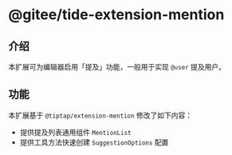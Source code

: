 # @gitee/tide-extension-mention

## 介绍

本扩展可为编辑器启用「提及」功能，一般用于实现 `@user` 提及用户。

## 功能

本扩展基于 `@tiptap/extension-mention` 修改了如下内容：

- 提供提及列表通用组件 `MentionList`
- 提供工具方法快速创建 `SuggestionOptions` 配置
